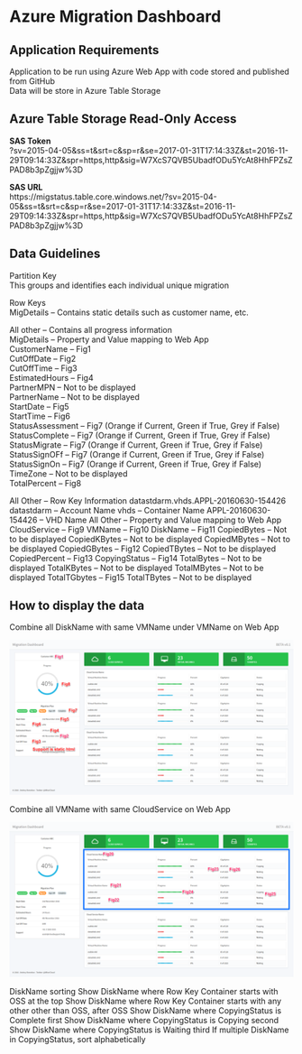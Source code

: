 <h1>Azure Migration Dashboard</h1>
<h2>Application Requirements</h2>
Application to be run using Azure Web App with code stored and published from GitHub
<br>Data will be store in Azure Table Storage
<h2>Azure Table Storage Read-Only Access</h2>
<b>SAS Token</b>
<br>?sv=2015-04-05&ss=t&srt=c&sp=r&se=2017-01-31T17:14:33Z&st=2016-11-29T09:14:33Z&spr=https,http&sig=W7XcS7QVB5UbadfODu5YcAt8HhFPZsZPAD8b3pZgjjw%3D
<p><b>SAS URL</b>
<br>https://migstatus.table.core.windows.net/?sv=2015-04-05&ss=t&srt=c&sp=r&se=2017-01-31T17:14:33Z&st=2016-11-29T09:14:33Z&spr=https,http&sig=W7XcS7QVB5UbadfODu5YcAt8HhFPZsZPAD8b3pZgjjw%3D
<h2>Data Guidelines</h2>
Partition Key
<br>This groups and identifies each individual unique migration
<p>Row Keys
<br>MigDetails – Contains static details such as customer name, etc.
<p>All other – Contains all progress information
<br>MigDetails – Property and Value mapping to Web App
<br>CustomerName – Fig1
<br>CutOffDate – Fig2
<br>CutOffTime – Fig3
<br>EstimatedHours – Fig4
<br>PartnerMPN – Not to be displayed
<br>PartnerName – Not to be displayed
<br>StartDate – Fig5
<br>StartTime – Fig6
<br>StatusAssessment – Fig7 (Orange if Current, Green if True, Grey if False)
<br>StatusComplete – Fig7 (Orange if Current, Green if True, Grey if False)
<br>StatusMigrate – Fig7 (Orange if Current, Green if True, Grey if False)
<br>StatusSignOFf – Fig7 (Orange if Current, Green if True, Grey if False)
<br>StatusSignOn – Fig7 (Orange if Current, Green if True, Grey if False)
<br>TimeZone – Not to be displayed
<br>TotalPercent – Fig8

All Other – Row Key Information
datastdarm.vhds.APPL-20160630-154426
datastdarm – Account Name
vhds – Container Name
APPL-20160630-154426 – VHD Name
All Other – Property and Value mapping to Web App
CloudService – Fig9
VMName – Fig10
DiskName – Fig11
CopiedBytes – Not to be displayed
CopiedKBytes – Not to be displayed
CopiedMBytes – Not to be displayed
CopiedGBytes – Fig12
CopiedTBytes – Not to be displayed 
CopiedPercent – Fig13
CopyingStatus – Fig14
TotalBytes – Not to be displayed
TotalKBytes – Not to be displayed
TotalMBytes – Not to be displayed
TotalTGbytes – Fig15
TotalTBytes – Not to be displayed
<h2>How to display the data</h2>
Combine all DiskName with same VMName under VMName on Web App

![alt tag](https://raw.githubusercontent.com/AKonCloud/MigStatus/master/app/MigStatus/MigStatusSec1.png)

Combine all VMName with same CloudService on Web App

![alt tag](https://raw.githubusercontent.com/AKonCloud/MigStatus/master/app/MigStatus/MigStatusSec2.png)

DiskName sorting
Show DiskName where Row Key Container starts with OSS at the top
Show DiskName where Row Key Container starts with any other other than OSS, after OSS
Show DiskName where CopyingStatus is Complete first
Show DiskName where CopyingStatus is Copying second
Show DiskName where CopyingStatus is Waiting third
If multiple DiskName in CopyingStatus, sort alphabetically

